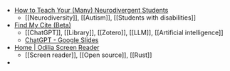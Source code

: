 - [How to Teach Your (Many) Neurodivergent Students](https://www.chronicle.com/article/how-to-teach-your-many-neurodivergent-students?cid=at&source=ams&sourceid)
	- [[Neurodiversity]], [[Autism]], [[Students with disabilities]]
- [Find My Cite (Beta)](https://findmycite.org/)
	- [[ChatGPT]], [[Library]], [[Zotero]], [[LLM]], [[Artificial intelligence]]
	- [ChatGPT - Google Slides](https://docs.google.com/presentation/d/1tEPqNFzIgiWexQWqSkGLt7IwI6QS0sEJMzmt0rsL9yE/mobilepresent#slide=id.g228ae3b839b_1_56)
- [Home | Odilia Screen Reader](https://odilia.app/)
	- [[Screen reader]], [[Open source]], [[Rust]]
-